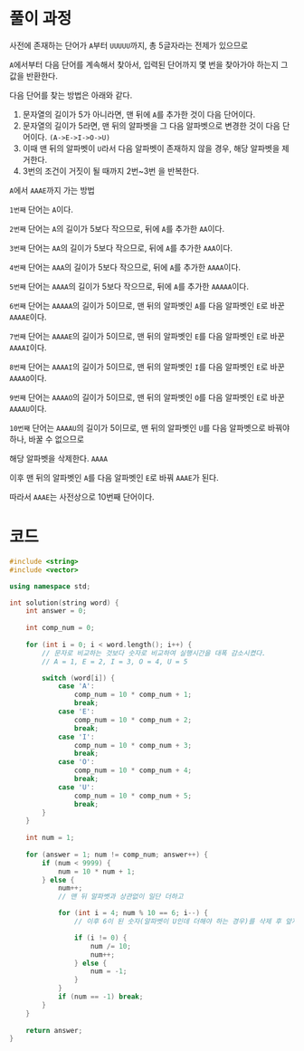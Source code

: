 
# 풀이 과정

사전에 존재하는 단어가 ```A```부터 ```UUUUU```까지, 총 5글자라는 전제가 있으므로

```A```에서부터 다음 단어를 계속해서 찾아서, 입력된 단어까지 몇 번을 찾아가야 하는지 그 값을 반환한다.

다음 단어를 찾는 방법은 아래와 같다.

1. 문자열의 길이가 5가 아니라면, 맨 뒤에 ```A```를 추가한 것이 다음 단어이다.
2. 문자열의 길이가 5라면, 맨 뒤의 알파벳을 그 다음 알파벳으로 변경한 것이 다음 단어이다. ```(A->E->I->O->U)```
3. 이때 맨 뒤의 알파벳이 ```U```라서 다음 알파벳이 존재하지 않을 경우, 해당 알파벳을 제거한다.
4. 3번의 조건이 거짓이 될 때까지 2번~3번 을 반복한다.

```A```에서 ```AAAE```까지 가는 방법

```1번째``` 단어는 ```A```이다.

```2번째``` 단어는 ```A```의 길이가 5보다 작으므로, 뒤에 ```A```를 추가한 ```AA```이다.

```3번째``` 단어는 ```AA```의 길이가 5보다 작으므로, 뒤에 ```A```를 추가한 ```AAA```이다.

```4번째``` 단어는 ```AAA```의 길이가 5보다 작으므로, 뒤에 ```A```를 추가한 ```AAAA```이다.

```5번째``` 단어는 ```AAAA```의 길이가 5보다 작으므로, 뒤에 ```A```를 추가한 ```AAAAA```이다.

```6번째``` 단어는 ```AAAAA```의 길이가 5이므로, 맨 뒤의 알파벳인 ```A```를 다음 알파벳인 ```E```로 바꾼 ```AAAAE```이다.

```7번째``` 단어는 ```AAAAE```의 길이가 5이므로, 맨 뒤의 알파벳인 ```E```를 다음 알파벳인 ```E```로 바꾼 ```AAAAI```이다.

```8번째``` 단어는 ```AAAAI```의 길이가 5이므로, 맨 뒤의 알파벳인 ```I```를 다음 알파벳인 ```E```로 바꾼 ```AAAAO```이다.

```9번째``` 단어는 ```AAAAO```의 길이가 5이므로, 맨 뒤의 알파벳인 ```O```를 다음 알파벳인 ```E```로 바꾼 ```AAAAU```이다.

```10번째``` 단어는 ```AAAAU```의 길이가 5이므로, 맨 뒤의 알파벳인 ```U```를 다음 알파벳으로 바꿔야 하나, 바꿀 수 없으므로

해당 알파벳을 삭제한다. ```AAAA```

이후 맨 뒤의 알파벳인 ```A```를 다음 알파벳인 ```E```로 바꿔 ```AAAE```가 된다.

따라서 ```AAAE```는 사전상으로 10번째 단어이다.

# 코드

```cpp
#include <string>
#include <vector>

using namespace std;

int solution(string word) {
    int answer = 0;
    
    int comp_num = 0;
    
    for (int i = 0; i < word.length(); i++) {
        // 문자로 비교하는 것보다 숫자로 비교하여 실행시간을 대폭 감소시켰다.
        // A = 1, E = 2, I = 3, O = 4, U = 5

        switch (word[i]) {
            case 'A':
                comp_num = 10 * comp_num + 1;
                break;
            case 'E':
                comp_num = 10 * comp_num + 2;
                break;
            case 'I':
                comp_num = 10 * comp_num + 3;
                break;
            case 'O':
                comp_num = 10 * comp_num + 4;
                break;
            case 'U':
                comp_num = 10 * comp_num + 5;
                break;
        }
    }
    
    int num = 1;
    
    for (answer = 1; num != comp_num; answer++) {
        if (num < 9999) {
            num = 10 * num + 1;
        } else {
            num++;
            // 맨 뒤 알파벳과 상관없이 일단 더하고

            for (int i = 4; num % 10 == 6; i--) {
                // 이후 6이 된 숫자(알파벳이 U인데 더해야 하는 경우)를 삭제 후 앞자리에 1 증가

                if (i != 0) {
                    num /= 10;
                    num++;
                } else {
                    num = -1;
                }
            }
            if (num == -1) break;
        }
    }
    
    return answer;
}
```
